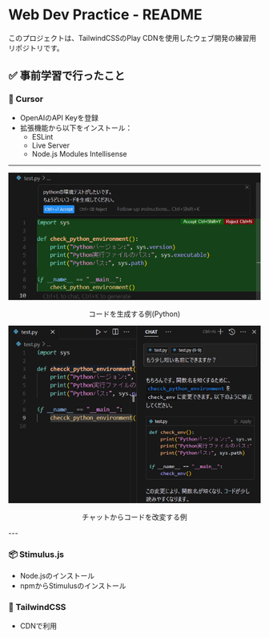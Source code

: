 # Web Dev Practice - README

このプロジェクトは、TailwindCSSのPlay CDNを使用したウェブ開発の練習用リポジトリです。

## ✅ 事前学習で行ったこと

### 🔧 Cursor
- OpenAIのAPI Keyを登録
- 拡張機能から以下をインストール：
  - ESLint
  - Live Server
  - Node.js Modules Intellisense
---
<div align="center">
<img src="images/cursorTest1.png" alt="コードを生成する例(Python)" width="600">
  
コードを生成する例(Python)

<img src="images/cursorTest2.png" alt="チャットからコードを改変する例" width="600">

チャットからコードを改変する例

</div>
---

### 📦 Stimulus.js
- Node.jsのインストール
- npmからStimulusのインストール

### 🎨 TailwindCSS
- CDNで利用
